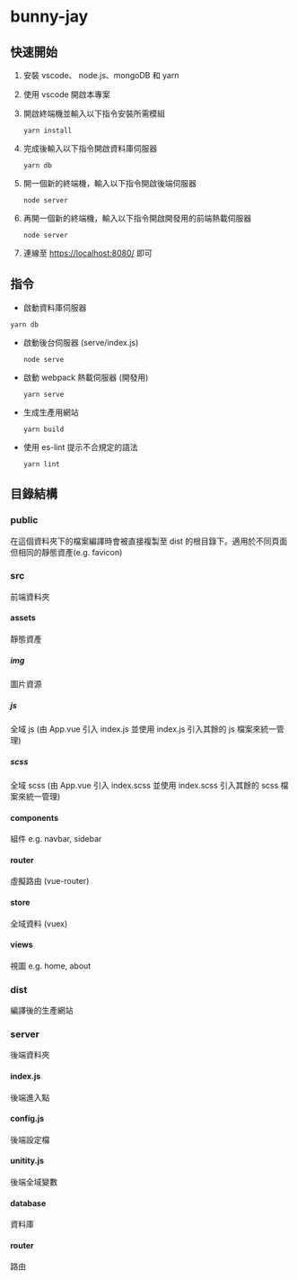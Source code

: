 # bunny-jay

## 快速開始

1. 安裝 vscode、 node.js、mongoDB 和 yarn
2. 使用 vscode 開啟本專案
3. 開啟終端機並輸入以下指令安裝所需模組

   ```shell
   yarn install
   ```

4. 完成後輸入以下指令開啟資料庫伺服器

   ```shell
   yarn db
   ```

5. 開一個新的終端機，輸入以下指令開啟後端伺服器

   ```shell
   node server
   ```

6. 再開一個新的終端機，輸入以下指令開啟開發用的前端熱載伺服器

   ```shell
   node server
   ```

7. 連線至 <https://localhost:8080/> 即可

## 指令

- 啟動資料庫伺服器

```shell
yarn db
```

- 啟動後台伺服器 (serve/index.js)

  ```shell
  node serve
  ```

- 啟動 webpack 熱載伺服器 (開發用)

  ```shell
  yarn serve
  ```

- 生成生產用網站

  ```shell
  yarn build
  ```

- 使用 es-lint 提示不合規定的語法

  ```shell
  yarn lint
  ```

## 目錄結構

### public

在這個資料夾下的檔案編譯時會被直接複製至 dist 的根目錄下。適用於不同頁面但相同的靜態資產(e.g. favicon)

### src

前端資料夾

#### assets

靜態資產

##### img

圖片資源

##### js

全域 js (由 App.vue 引入 index.js 並使用 index.js 引入其餘的 js 檔案來統一管理)

##### scss

全域 scss (由 App.vue 引入 index.scss 並使用 index.scss 引入其餘的 scss 檔案來統一管理)

#### components

組件 e.g. navbar, sidebar

#### router

虛擬路由 (vue-router)

#### store

全域資料 (vuex)

#### views

視圖 e.g. home, about

### dist

編譯後的生產網站

### server

後端資料夾

#### index.js

後端進入點

#### config.js

後端設定檔

#### unitity.js

後端全域變數

#### database

資料庫

#### router

路由
